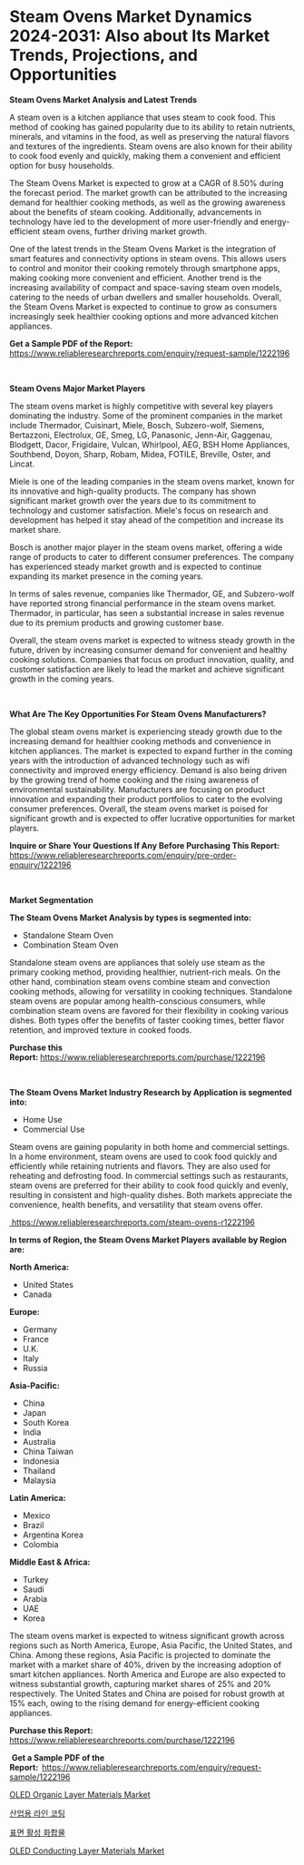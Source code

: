 <p><h1>Steam Ovens Market Dynamics 2024-2031: Also about Its Market Trends, Projections, and Opportunities</h1></p><p><strong>Steam Ovens Market Analysis and Latest Trends</strong></p>
<p><p>A steam oven is a kitchen appliance that uses steam to cook food. This method of cooking has gained popularity due to its ability to retain nutrients, minerals, and vitamins in the food, as well as preserving the natural flavors and textures of the ingredients. Steam ovens are also known for their ability to cook food evenly and quickly, making them a convenient and efficient option for busy households.</p><p>The Steam Ovens Market is expected to grow at a CAGR of 8.50% during the forecast period. The market growth can be attributed to the increasing demand for healthier cooking methods, as well as the growing awareness about the benefits of steam cooking. Additionally, advancements in technology have led to the development of more user-friendly and energy-efficient steam ovens, further driving market growth.</p><p>One of the latest trends in the Steam Ovens Market is the integration of smart features and connectivity options in steam ovens. This allows users to control and monitor their cooking remotely through smartphone apps, making cooking more convenient and efficient. Another trend is the increasing availability of compact and space-saving steam oven models, catering to the needs of urban dwellers and smaller households. Overall, the Steam Ovens Market is expected to continue to grow as consumers increasingly seek healthier cooking options and more advanced kitchen appliances.</p></p>
<p><strong>Get a Sample PDF of the Report:&nbsp;</strong> <a href="https://www.reliableresearchreports.com/enquiry/request-sample/1222196">https://www.reliableresearchreports.com/enquiry/request-sample/1222196</a></p>
<p>&nbsp;</p>
<p><strong>Steam Ovens Major Market Players</strong></p>
<p><p>The steam ovens market is highly competitive with several key players dominating the industry. Some of the prominent companies in the market include Thermador, Cuisinart, Miele, Bosch, Subzero-wolf, Siemens, Bertazzoni, Electrolux, GE, Smeg, LG, Panasonic, Jenn-Air, Gaggenau, Blodgett, Dacor, Frigidaire, Vulcan, Whirlpool, AEG, BSH Home Appliances, Southbend, Doyon, Sharp, Robam, Midea, FOTILE, Breville, Oster, and Lincat.</p><p>Miele is one of the leading companies in the steam ovens market, known for its innovative and high-quality products. The company has shown significant market growth over the years due to its commitment to technology and customer satisfaction. Miele's focus on research and development has helped it stay ahead of the competition and increase its market share.</p><p>Bosch is another major player in the steam ovens market, offering a wide range of products to cater to different consumer preferences. The company has experienced steady market growth and is expected to continue expanding its market presence in the coming years.</p><p>In terms of sales revenue, companies like Thermador, GE, and Subzero-wolf have reported strong financial performance in the steam ovens market. Thermador, in particular, has seen a substantial increase in sales revenue due to its premium products and growing customer base.</p><p>Overall, the steam ovens market is expected to witness steady growth in the future, driven by increasing consumer demand for convenient and healthy cooking solutions. Companies that focus on product innovation, quality, and customer satisfaction are likely to lead the market and achieve significant growth in the coming years.</p></p>
<p>&nbsp;</p>
<p><strong>What Are The Key Opportunities For Steam Ovens Manufacturers?</strong></p>
<p><p>The global steam ovens market is experiencing steady growth due to the increasing demand for healthier cooking methods and convenience in kitchen appliances. The market is expected to expand further in the coming years with the introduction of advanced technology such as wifi connectivity and improved energy efficiency. Demand is also being driven by the growing trend of home cooking and the rising awareness of environmental sustainability. Manufacturers are focusing on product innovation and expanding their product portfolios to cater to the evolving consumer preferences. Overall, the steam ovens market is poised for significant growth and is expected to offer lucrative opportunities for market players.</p></p>
<p><strong>Inquire or Share Your Questions If Any Before Purchasing This Report:</strong> <a href="https://www.reliableresearchreports.com/enquiry/pre-order-enquiry/1222196">https://www.reliableresearchreports.com/enquiry/pre-order-enquiry/1222196</a></p>
<p>&nbsp;</p>
<p><strong>Market Segmentation</strong></p>
<p><strong>The Steam Ovens Market Analysis by types is segmented into:</strong></p>
<p><ul><li>Standalone Steam Oven</li><li>Combination Steam Oven</li></ul></p>
<p><p>Standalone steam ovens are appliances that solely use steam as the primary cooking method, providing healthier, nutrient-rich meals. On the other hand, combination steam ovens combine steam and convection cooking methods, allowing for versatility in cooking techniques. Standalone steam ovens are popular among health-conscious consumers, while combination steam ovens are favored for their flexibility in cooking various dishes. Both types offer the benefits of faster cooking times, better flavor retention, and improved texture in cooked foods.</p></p>
<p><strong>Purchase this Report:&nbsp;</strong><a href="https://www.reliableresearchreports.com/purchase/1222196">https://www.reliableresearchreports.com/purchase/1222196</a></p>
<p>&nbsp;</p>
<p><strong>The Steam Ovens Market Industry Research by Application is segmented into:</strong></p>
<p><ul><li>Home Use</li><li>Commercial Use</li></ul></p>
<p><p>Steam ovens are gaining popularity in both home and commercial settings. In a home environment, steam ovens are used to cook food quickly and efficiently while retaining nutrients and flavors. They are also used for reheating and defrosting food. In commercial settings such as restaurants, steam ovens are preferred for their ability to cook food quickly and evenly, resulting in consistent and high-quality dishes. Both markets appreciate the convenience, health benefits, and versatility that steam ovens offer.</p></p>
<p><a href="https://www.reliableresearchreports.com/steam-ovens-r1222196">&nbsp;https://www.reliableresearchreports.com/steam-ovens-r1222196</a></p>
<p><strong>In terms of Region, the Steam Ovens Market Players available by Region are:</strong></p>
<p>
    <p> <strong> North America: </strong>
        <ul>
            <li>United States</li>
            <li>Canada</li>
        </ul>
        </p> 
    <p> <strong> Europe: </strong>
        <ul>
            <li>Germany</li>
            <li>France</li>
            <li>U.K.</li>
            <li>Italy</li>
            <li>Russia</li>
        </ul>
        </p> 
    <p> <strong> Asia-Pacific: </strong>
        <ul>
            <li>China</li>
            <li>Japan</li>
            <li>South Korea</li>
            <li>India</li>
            <li>Australia</li>
            <li>China Taiwan</li>
            <li>Indonesia</li>
            <li>Thailand</li>
            <li>Malaysia</li>
        </ul>
        </p> 
    <p> <strong> Latin America: </strong>
        <ul>
            <li>Mexico</li>
            <li>Brazil</li>
            <li>Argentina Korea</li>
            <li>Colombia</li>
        </ul>
        </p> 
    <p> <strong> Middle East & Africa: </strong>
        <ul>
            <li>Turkey</li>
            <li>Saudi</li>
            <li>Arabia</li>
            <li>UAE</li>
            <li>Korea</li>
        </ul>
    </p>
    </p>
<p><p>The steam ovens market is expected to witness significant growth across regions such as North America, Europe, Asia Pacific, the United States, and China. Among these regions, Asia Pacific is projected to dominate the market with a market share of 40%, driven by the increasing adoption of smart kitchen appliances. North America and Europe are also expected to witness substantial growth, capturing market shares of 25% and 20% respectively. The United States and China are poised for robust growth at 15% each, owing to the rising demand for energy-efficient cooking appliances.</p></p>
<p><strong>Purchase this Report: </strong><a href="https://www.reliableresearchreports.com/purchase/1222196">https://www.reliableresearchreports.com/purchase/1222196</a></p>
<p>&nbsp;<strong>Get a Sample PDF of the Report:&nbsp;&nbsp;</strong><a href="https://www.reliableresearchreports.com/enquiry/request-sample/1222196">https://www.reliableresearchreports.com/enquiry/request-sample/1222196</a></p>
<p><strong></strong></p>
<p><p><a href="https://github.com/globismark/Market-Research-Report-List-3/blob/main/oled-organic-layer-materials-market.md">OLED Organic Layer Materials Market</a></p><p><a href="https://github.com/fatmarawatan39/Market-Research-Report-List-1/blob/main/8293308146339.md">산업용 라인 코팅</a></p><p><a href="https://github.com/ConstantinVon/Market-Research-Report-List-1/blob/main/5665694146338.md">표면 활성 화합물</a></p><p><a href="https://github.com/bobicer/Market-Research-Report-List-3/blob/main/oled-conducting-layer-materials-market.md">OLED Conducting Layer Materials Market</a></p></p>